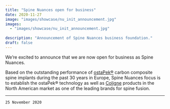 ```yaml
---
title: "Spine Nuances open for business"
date: 2020-11-27
image: "images/showcase/nu_init_announcement.jpg"
images: 
  - "images/showcase/nu_init_announcement.jpg"
  
description: "Announcement of Spine Nuances business foundation."
draft: false
---
```


We’re excited to announce that we are now open for business as Spine Nuances. 

Based on the outstanding performance of [ostaPek®](https://spinenuances.com/ostapek/) carbon composite spine implants during the past 30 years in Europe, 
Spine Nuances focus is to establish the ostaPek® technology as well as [Coligne](http://www.coligne.com/international/home.html) products in the North American market as one of the leading brands for spine fusion.

<!--more-->

---

`25 November 2020`
